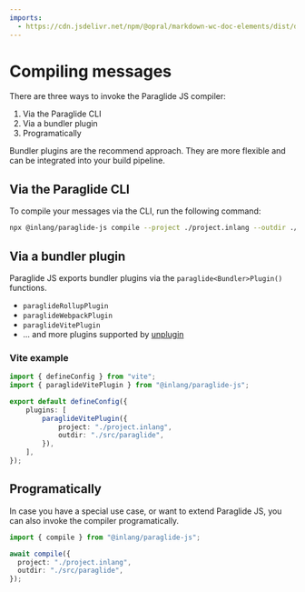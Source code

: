 ```yaml
---
imports: 
  - https://cdn.jsdelivr.net/npm/@opral/markdown-wc-doc-elements/dist/doc-callout.js
---
```


# Compiling messages

There are three ways to invoke the Paraglide JS compiler:

1. Via the Paraglide CLI
2. Via a bundler plugin 
3. Programatically

<doc-callout type="info">
	Bundler plugins are the recommend approach. They are more flexible and can be integrated into your build pipeline.
</doc-callout>


## Via the Paraglide CLI

To compile your messages via the CLI, run the following command:

```bash
npx @inlang/paraglide-js compile --project ./project.inlang --outdir ./src/paraglide
```

## Via a bundler plugin

Paraglide JS exports bundler plugins via the `paraglide<Bundler>Plugin()` functions.

- `paraglideRollupPlugin`
- `paraglideWebpackPlugin`
- `paraglideVitePlugin`
- ... and more plugins supported by [unplugin](https://unplugin.unjs.io/)

### Vite example

```ts
import { defineConfig } from "vite";
import { paraglideVitePlugin } from "@inlang/paraglide-js";

export default defineConfig({
	plugins: [
		paraglideVitePlugin({
			project: "./project.inlang",
			outdir: "./src/paraglide",
		}),
	],
});
```

## Programatically

In case you have a special use case, or want to extend Paraglide JS, you can also invoke the compiler programatically.

```ts
import { compile } from "@inlang/paraglide-js";

await compile({
  project: "./project.inlang",
  outdir: "./src/paraglide",
});
```